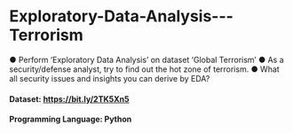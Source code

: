 # Exploratory-Data-Analysis---Terrorism
● Perform ‘Exploratory Data Analysis’ on dataset ‘Global Terrorism’
● As a security/defense analyst, try to find out the hot zone of terrorism.
● What all security issues and insights you can derive by EDA?

#### Dataset: https://bit.ly/2TK5Xn5
#### Programming Language: Python
